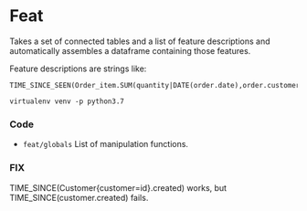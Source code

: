 
# Feat

Takes a set of connected tables and a list of feature descriptions and
automatically assembles a dataframe containing those features.

Feature descriptions are strings like:

```
TIME_SINCE_SEEN(Order_item.SUM(quantity|DATE(order.date),order.customer))
```



```
virtualenv venv -p python3.7
```

### Code

- `feat/globals` List of manipulation functions.


### FIX

TIME_SINCE(Customer{customer=id}.created) works, but TIME_SINCE(customer.created) fails.